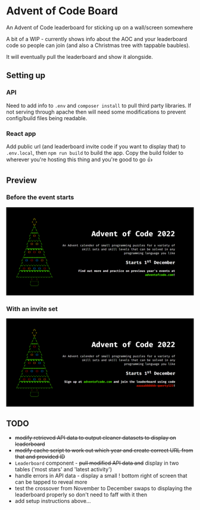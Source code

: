 # Advent of Code Board
An Advent of Code leaderboard for sticking up on a wall/screen somewhere

A bit of a WIP - currently shows info about the AOC and your leaderboard code so people can join (and also a Christmas tree with tappable baubles).

It will eventually pull the leaderboard and show it alongside.

## Setting up
### API
Need to add info to `.env` and `composer install` to pull third party libraries. If not serving through apache then will need some modifications to prevent config/build files being readable.

### React app
Add public url (and leaderboard invite code if you want to display that) to `.env.local`, then `npm run build` to build the app. Copy the build folder to wherever you're hosting this thing and you're good to go 👍

## Preview
### Before the event starts
![Before event](screenshots/before.png)

### With an invite set
![Before event with invite code](screenshots/before_invite.png)

## TODO
* ~~modify retrieved API data to output cleaner datasets to display on leaderboard~~
* ~~modify cache script to work out which year and create correct URL from that and provided ID~~
* `Leaderboard` component - ~~pull modified API data and~~ display in two tables ('most stars' and 'latest activity')
* handle errors in API data - display a small ! bottom right of screen that can be tapped to reveal more
* test the crossover from November to December swaps to displaying the leaderboard properly so don't need to faff with it then
* add setup instructions above...
